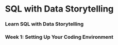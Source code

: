 # SQL with Data Storytelling
### Learn SQL with Data Storytelling

### Week 1: Setting Up Your Coding Environment
